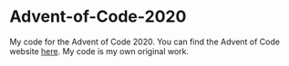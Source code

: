 # Advent-of-Code-2020
My code for the Advent of Code 2020.
You can find the Advent of Code website [here](https://adventofcode.com/2020).
My code is my own original work.
